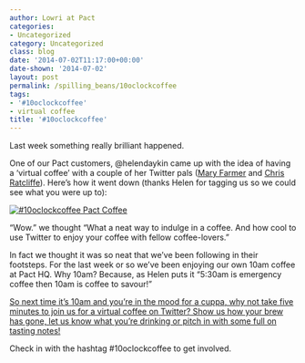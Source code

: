 ```yaml
---
author: Lowri at Pact
categories:
- Uncategorized
category: Uncategorized
class: blog
date: '2014-07-02T11:17:00+00:00'
date-shown: '2014-07-02'
layout: post
permalink: /spilling_beans/10oclockcoffee
tags:
- '#10oclockcoffee'
- virtual coffee
title: '#10oclockcoffee'
---
```


Last week something really brilliant happened.

One of our Pact customers, @helendaykin came up with the idea of having a
‘virtual coffee’ with a couple of her Twitter pals ([Mary
Farmer](https://twitter.com/ebd35) and [Chris
Ratcliffe](https://twitter.com/chrisrat)). Here’s how it went down (thanks
Helen for tagging us so we could see what you were up to):

[![#10oclockcoffee Pact
Coffee](https://pactcoffee.files.wordpress.com/2014/06/twitter10oclockcoffee.jpg)](https://pactcoffee.files.wordpress.com/2014/06/twitter10oclockcoffee.jpg)

“Wow.” we thought “What a neat way to indulge in a coffee. And how cool to use
Twitter to enjoy your coffee with fellow coffee-lovers.”

In fact we thought it was so neat that we’ve been following in their
footsteps. For the last week or so we’ve been enjoying our own 10am coffee at
Pact HQ. Why 10am? Because, as Helen puts it “5:30am is emergency coffee then
10am is coffee to savour!”

[So next time it’s 10am and you’re in the mood for a cuppa, why not take five
minutes to join us for a virtual coffee on Twitter? Show us how your brew has
gone, let us know what you’re drinking or pitch in with some full on tasting
notes!](https://twitter.com/chrisrat)

Check in with the hashtag #10oclockcoffee to get involved.